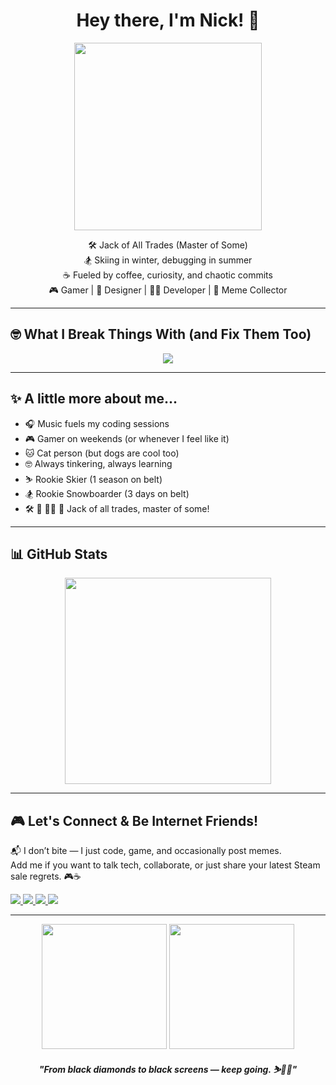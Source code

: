 <h1 align="center">Hey there, I'm Nick! 👋</h1>

<p align="center">
  <img src="https://media4.giphy.com/media/v1.Y2lkPTc5MGI3NjExb2ZlZ3lhNmprOXhucXY4dHZsZHN4a3Z2ZjRzcTdpcHBudTZyNzJnaiZlcD12MV9pbnRlcm5hbF9naWZfYnlfaWQmY3Q9Zw/ASd0Ukj0y3qMM/giphy.gif" width="300"/>
</p>

<p align="center">
  🛠️ Jack of All Trades (Master of Some)<br />
  🏂 Skiing in winter, debugging in summer<br />
  ☕ Fueled by coffee, curiosity, and chaotic commits<br />
  🎮 Gamer | 🎨 Designer | 🧑‍💻 Developer | 📸 Meme Collector
</p>

---

## 🤓 What I Break Things With (and Fix Them Too)
<p align="center">
  <img src="https://skillicons.dev/icons?i=html,css,javascript,typescript,react,nextjs,tailwind,wordpress,nodejs,express,mongodb,firebase,aws,java,kotlin,linux,npm,postman,github,vscode,figma,ps,ai"/>
</p>

---

## ✨ A little more about me...
- 🎧 Music fuels my coding sessions
- 🎮 Gamer on weekends (or whenever I feel like it)
- 🐱 Cat person (but dogs are cool too)
- 🤓 Always tinkering, always learning
- ⛷️ Rookie Skier (1 season on belt)
- 🏂 Rookie Snowboarder (3 days on belt)
- 🛠️ 🎨 🧑‍💻 🎯 Jack of all trades, master of some!

---

## 📊 GitHub Stats
<p align="center">
  <img src="https://github-readme-stats.vercel.app/api/top-langs/?username=nckmnch4346&layout=compact&theme=radical" width="330"/>
</p>

---

## 🎮 Let's Connect & Be Internet Friends!
<p align="left">
  📬 I don’t bite — I just code, game, and occasionally post memes.</br>
      Add me if you want to talk tech, collaborate, or just share your latest Steam sale regrets. 🎮☕
</p>


<p align="left">
  <a href="https://www.linkedin.com/in/nick-menchero/" target="_blank">
    <img src="https://img.icons8.com/?size=40&id=60ZV_wYC0BM2&format=png&color=000000" />
  </a> 
  <a href="https://www.facebook.com/paomench/" target="_blank">
    <img src="https://img.icons8.com/?size=40&id=ddJXF_L1PvL_&format=png&color=000000" />
  </a>
    <a href="https://discordapp.com/users/700171009625686076" target="_blank">
    <img src="https://img.icons8.com/?size=40&id=rEpcydhqrp6v&format=png&color=000000" /> 
  </a> 
  <a href="https://steamcommunity.com/id/mypeach" target="_blank">
    <img src="https://img.icons8.com/?size=40&id=tsX8Yh7dElgr&format=png&color=000000" />
  </a>
</p>

---

<p align="center">
  <img src="https://media2.giphy.com/media/v1.Y2lkPTc5MGI3NjExdDJieXBwOGNlOWtwY213NzFjdm5pYTR3eHlyNGZ3dnBubGFvNmNmdiZlcD12MV9pbnRlcm5hbF9naWZfYnlfaWQmY3Q9Zw/elyFU4qFMAULiW5SNH/giphy.gif" width="200" />
  <img src="https://media3.giphy.com/media/v1.Y2lkPTc5MGI3NjExaHkzb3dqc2hqOWZzMHZmZzI5cmtnbnl1M2N4b3licnhqdnVzZmI4ZCZlcD12MV9pbnRlcm5hbF9naWZfYnlfaWQmY3Q9Zw/lJNoBCvQYp7nq/giphy.gif" width="200" />
</p>

<p align="center"><strong><em>"From black diamonds to black screens — keep going. ⛷️👨‍💻" </em></strong></p>
